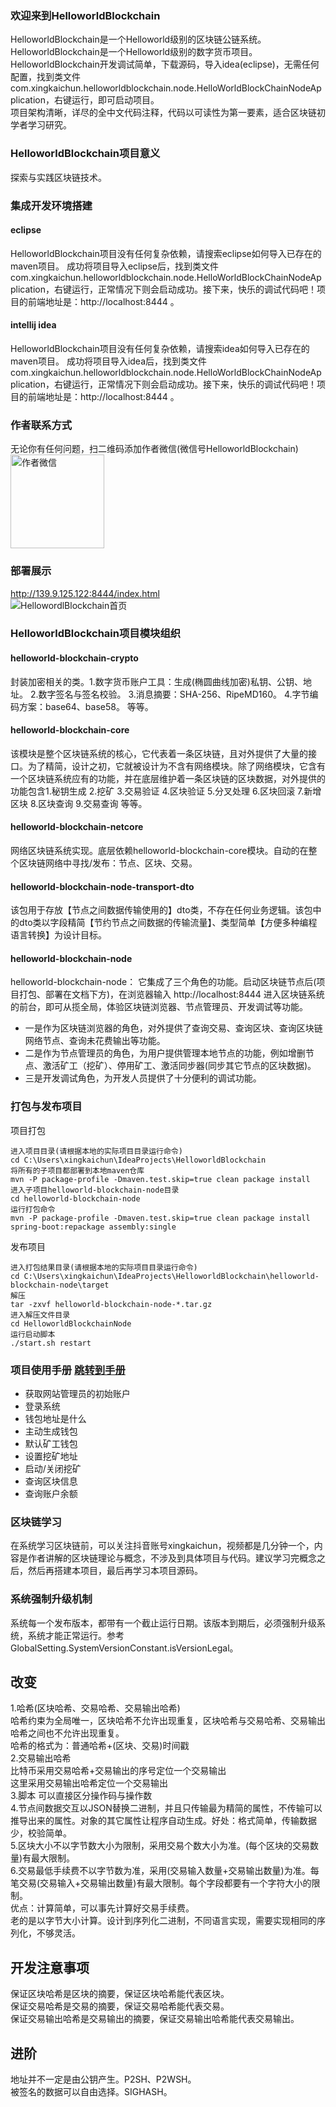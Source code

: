 ### 欢迎来到HelloworldBlockchain  
HelloworldBlockchain是一个Helloworld级别的区块链公链系统。  
HelloworldBlockchain是一个Helloworld级别的数字货币项目。  
HelloworldBlockchain开发调试简单，下载源码，导入idea(eclipse)，无需任何配置，找到类文件com.xingkaichun.helloworldblockchain.node.HelloWorldBlockChainNodeApplication，右键运行，即可启动项目。  
项目架构清晰，详尽的全中文代码注释，代码以可读性为第一要素，适合区块链初学者学习研究。

### HelloworldBlockchain项目意义  
探索与实践区块链技术。   

### 集成开发环境搭建
#### eclipse
HelloworldBlockchain项目没有任何复杂依赖，请搜索eclipse如何导入已存在的maven项目。
成功将项目导入eclipse后，找到类文件com.xingkaichun.helloworldblockchain.node.HelloWorldBlockChainNodeApplication，右键运行，正常情况下则会启动成功。接下来，快乐的调试代码吧！项目的前端地址是：http://localhost:8444 。

#### intellij idea
HelloworldBlockchain项目没有任何复杂依赖，请搜索idea如何导入已存在的maven项目。
成功将项目导入idea后，找到类文件com.xingkaichun.helloworldblockchain.node.HelloWorldBlockChainNodeApplication，右键运行，正常情况下则会启动成功。接下来，快乐的调试代码吧！项目的前端地址是：http://localhost:8444 。

### 作者联系方式  
无论你有任何问题，扫二维码添加作者微信(微信号HelloworldBlockchain)  
<img alt="作者微信" width="150" height="150" src="http://139.9.125.122:8444/document/image/Wechat_HelloworldBlockchain.jpg"/>  

### 部署展示  
http://139.9.125.122:8444/index.html  
<img alt="HellowordlBlockchain首页" src="http://139.9.125.122:8444/document/image/HelloworldBlockchainIndexPage.png"/>  

### HelloworldBlockchain项目模块组织  
#### helloworld-blockchain-crypto
封装加密相关的类。1.数字货币账户工具：生成(椭圆曲线加密)私钥、公钥、地址。 2.数字签名与签名校验。 3.消息摘要：SHA-256、RipeMD160。 4.字节编码方案：base64、base58。 等等。
#### helloworld-blockchain-core
该模块是整个区块链系统的核心，它代表着一条区块链，且对外提供了大量的接口。为了精简，设计之初，它就被设计为不含有网络模块。除了网络模块，它含有一个区块链系统应有的功能，并在底层维护着一条区块链的区块数据，对外提供的功能包含1.秘钥生成 2.挖矿 3.交易验证 4.区块验证 5.分叉处理 6.区块回滚 7.新增区块 8.区块查询 9.交易查询 等等。
#### helloworld-blockchain-netcore
网络区块链系统实现。底层依赖helloworld-blockchain-core模块。自动的在整个区块链网络中寻找/发布：节点、区块、交易。
#### helloworld-blockchain-node-transport-dto  
该包用于存放【节点之间数据传输使用的】dto类，不存在任何业务逻辑。该包中的dto类以字段精简【节约节点之间数据的传输流量】、类型简单【方便多种编程语言转换】为设计目标。 
#### helloworld-blockchain-node
helloworld-blockchain-node： 它集成了三个角色的功能。启动区块链节点后(项目打包、部署在文档下方)，在浏览器输入 http://localhost:8444 进入区块链系统的前台，即可从揽全局，体验区块链浏览器、节点管理员、开发调试等功能。
* 一是作为区块链浏览器的角色，对外提供了查询交易、查询区块、查询区块链网络节点、查询未花费输出等功能。
* 二是作为节点管理员的角色，为用户提供管理本地节点的功能，例如增删节点、激活矿工（挖矿）、停用矿工、激活同步器(同步其它节点的区块数据)。
* 三是开发调试角色，为开发人员提供了十分便利的调试功能。

### 打包与发布项目  
项目打包
```  
进入项目目录(请根据本地的实际项目目录运行命令)  
cd C:\Users\xingkaichun\IdeaProjects\HelloworldBlockchain   
将所有的子项目都部署到本地maven仓库  
mvn -P package-profile -Dmaven.test.skip=true clean package install  
进入子项目helloworld-blockchain-node目录  
cd helloworld-blockchain-node  
运行打包命令  
mvn -P package-profile -Dmaven.test.skip=true clean package install spring-boot:repackage assembly:single  
```  
发布项目
```  
进入打包结果目录(请根据本地的实际项目目录运行命令)  
cd C:\Users\xingkaichun\IdeaProjects\HelloworldBlockchain\helloworld-blockchain-node\target  
解压  
tar -zxvf helloworld-blockchain-node-*.tar.gz  
进入解压文件目录  
cd HelloworldBlockchainNode  
运行启动脚本  
./start.sh restart  
```  

### 项目使用手册 [跳转到手册](http://139.9.125.122:8444/document/index.html)    
* 获取网站管理员的初始账户
* 登录系统
* 钱包地址是什么
* 主动生成钱包
* 默认矿工钱包
* 设置挖矿地址
* 启动/关闭挖矿  
* 查询区块信息  
* 查询账户余额

### 区块链学习
在系统学习区块链前，可以关注抖音账号xingkaichun，视频都是几分钟一个，内容是作者讲解的区块链理论与概念，不涉及到具体项目与代码。建议学习完概念之后，然后再搭建本项目，最后再学习本项目源码。  

### 系统强制升级机制
系统每一个发布版本，都带有一个截止运行日期。该版本到期后，必须强制升级系统，系统才能正常运行。参考GlobalSetting.SystemVersionConstant.isVersionLegal。

## 改变
1.哈希(区块哈希、交易哈希、交易输出哈希)  
    哈希约束为全局唯一，区块哈希不允许出现重复，区块哈希与交易哈希、交易输出哈希之间也不允许出现重复。  
    哈希的格式为：普通哈希+(区块、交易)时间戳  
2.交易输出哈希  
   比特币采用交易哈希+交易输出的序号定位一个交易输出  
   这里采用交易输出哈希定位一个交易输出  
3.脚本
  可以直接区分操作码与操作数  
4.节点间数据交互以JSON替换二进制，并且只传输最为精简的属性，不传输可以推导出来的属性。对象的其它属性让程序自动生成。好处：格式简单，传输数据少，校验简单。  
5.区块大小不以字节数大小为限制，采用交易个数大小为准。(每个区块的交易数量)有最大限制。  
6.交易最低手续费不以字节数为准，采用(交易输入数量+交易输出数量)为准。每笔交易(交易输入+交易输出数量)有最大限制。每个字段都要有一个字符大小的限制。  
优点：计算简单，可以事先计算好交易手续费。  
老的是以字节大小计算。设计到序列化二进制，不同语言实现，需要实现相同的序列化，不够灵活。

## 开发注意事项
保证区块哈希是区块的摘要，保证区块哈希能代表区块。  
保证交易哈希是交易的摘要，保证交易哈希能代表交易。  
保证交易输出哈希是交易输出的摘要，保证交易输出哈希能代表交易输出。

## 进阶
地址并不一定是由公钥产生。P2SH、P2WSH。  
被签名的数据可以自由选择。SIGHASH。